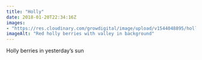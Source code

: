 ```yaml
---
title: "Holly"
date: 2018-01-20T22:34:16Z
images: 
- "https://res.cloudinary.com/growdigital/image/upload/v1544048895/holly-39799276481.jpg"
imageAlt: "Red holly berries with valley in background"
---
```


Holly berries in yesterday’s sun
